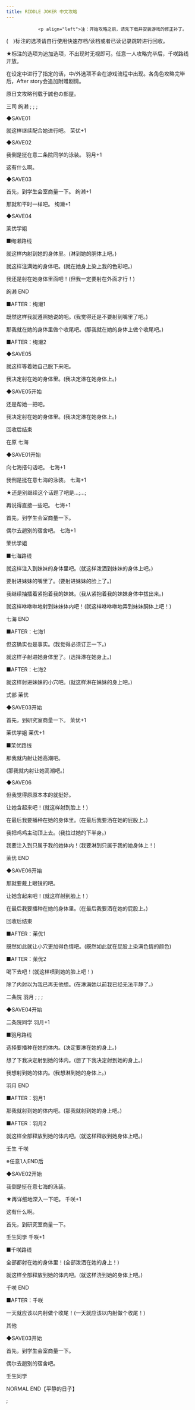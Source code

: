 ```yaml
---
title: RIDDLE JOKER 中文攻略
---
```


                <p align="left">注：开始攻略之前，请先下载并安装游戏的修正补丁。

(　)标注的选项请自行使用快速存档/读档或者已读记录跳转进行回收。

★标注的选项为追加选项，不出现时无视即可。任意一人攻略完毕后，千咲路线开放。

在设定中进行了指定的话，中/外选项不会在游戏流程中出现。各角色攻略完毕后，After story会追加附赠剧情。

原日文攻略刊载于誠也の部屋。



<p align="left">

三司 绚濑 ; ;  ;



<p align="left">◆SAVE01

就这样继续配合她进行吧。 茉优+1

◆SAVE02

我倒是挺在意二条院同学的泳装。 羽月+1

这有什么啊。

◆SAVE03

首先，到学生会室商量一下。 绚濑+1

那就和平时一样吧。 绚濑+1

◆SAVE04

茉优学姐

■绚濑路线

就这样内射到她的身体里。(淋到她的胴体上吧。)

就这样注满她的身体吧。(就在她身上染上我的色彩吧。)

我还是射在她身体里面吧！(但我一定要射在外面才行！)



<p align="left">绚濑 END



<p align="left">■AFTER：绚濑1

既然这样我就遵照她说的吧。(我觉得还是不要射到嘴里了吧。)

那我就在她的身体里做个收尾吧。(那我就在她的身体上做个收尾吧。)



<p align="left">■AFTER：绚濑2

◆SAVE05

就这样等着她自己脱下来吧。

我决定射在她的身体里。(我决定淋在她身体上。)



<p align="left">◆SAVE05开始

还是帮她一把吧。

我决定射在她的身体里。(我决定淋在她身体上。)



<p align="left">回收后结束



<p align="left">在原 七海



<p align="left">◆SAVE01开始

向七海撘句话吧。 七海+1

我倒是挺在意七海的泳装。 七海+1

★还是别继续这个话题了吧是…;…;

再说得直接一些吧。 七海+1

首先，到学生会室商量一下。

偶尔去趟别的宿舍吧。 七海+1

茉优学姐

■七海路线

就这样注入到妹妹的身体里吧。(就这样泼洒到妹妹的身体上吧。)

要射进妹妹的嘴里了。(要射进妹妹的脸上了。)

我继续抽插着紧抱着我的妹妹。(我从紧抱着我的妹妹身体中拔出来。)

就这样咻咻咻地射到妹妹体内吧！(就这样咻咻咻地弄到妹妹胴体上吧！)



<p align="left">七海 END



<p align="left">■AFTER：七海1

但这确实也是事实。(我觉得必须订正一下。)

就这样子射进她身体里了。(选择淋在她身上。)



<p align="left">■AFTER：七海2

就这样射进妹妹的小穴吧。(就这样淋在妹妹的身上吧。)



<p align="left">式部 茉优



<p align="left">◆SAVE03开始

首先，到研究室商量一下。 茉优+1

茉优学姐 茉优+1

■茉优路线

那我就内射让她高潮吧。

(那我就内射让她高潮吧。)

◆SAVE06

但我觉得原原本本的就挺好。

让她含起来吧！(就这样射到脸上！)

在最后我要播种在她的身体里。(在最后我要洒在她的屁股上。)

我把鸡鸡主动顶上去。(我拉过她的下半身。)

我要注入到只属于我的她体内！(我要淋到只属于我的她身体上！)



<p align="left">茉优 END



<p align="left">◆SAVE06开始

那就要戴上眼镜的吧。

让她含起来吧！(就这样射到脸上！)

在最后我要播种在她的身体里。(在最后我要洒在她的屁股上。)



<p align="left">回收后结束



<p align="left">■AFTER：茉优1

既然如此就让小穴更加得色情吧。(既然如此就在屁股上染满色情的颜色)



<p align="left">■AFTER：茉优2

喝下去吧！(就这样喷到她的脸上吧！)

除了内射以为我已再无他想。(在淋满她以前我已经无法平静了。)



<p align="left">二条院 羽月 ; ;  ;



<p align="left">◆SAVE04开始

二条院同学 羽月+1

■羽月路线

选择要播种在她的体内。(决定要淋在她的身上。)

想了下我决定射到她的体内。(想了下我决定射到她的身上。)

我想射到她的体内。(我想淋到她的身体上。)



<p align="left">羽月 END



<p align="left">■AFTER：羽月1

那我就射到她的体内吧。(那我就射到她的身上吧。)



<p align="left">■AFTER：羽月2

就这样全部释放到她的体内吧。(就这样释放到她身体上吧。)



<p align="left">壬生 千咲



<p align="left">※任意1人END后

◆SAVE02开始

我倒是挺在意七海的泳装。

★再详细地深入一下吧。 千咲+1

这有什么啊。

首先，到研究室商量一下。

壬生同学 千咲+1

■千咲路线

全部都射在她的身体里！(全部泼洒在她的身上！)

就这样全部释放到她的体内吧。(就这样浇到她的身体上吧。)



<p align="left">千咲 END



<p align="left">■AFTER：千咲

一天就应该以内射做个收尾！(一天就应该以内射做个收尾！)



<p align="left">其他



<p align="left">◆SAVE03开始

首先，到学生会室商量一下。

偶尔去趟别的宿舍吧。

壬生同学



<p align="left">NORMAL END【平静的日子】



 ;


              
